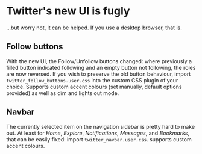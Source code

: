 # Twitter's new UI is fugly

...but worry not, it can be helped. If you use a desktop browser, that is.

## Follow buttons

With the new UI, the Follow/Unfollow buttons changed: where previously a filled button indicated following and an empty button not following, the roles are now reversed. If you wish to preserve the old button behaviour, import `twitter_follow_buttons.user.css` into the custom CSS plugin of your choice. Supports custom accent colours (set manually, default options provided) as well as dim and lights out mode.

## Navbar

The currently selected item on the navigation sidebar is pretty hard to make out. At least for _Home_, _Explore_, _Notifications_, _Messages_, and _Bookmarks_, that can be easily fixed: import `twitter_navbar.user.css`. supports custom accent colours.
